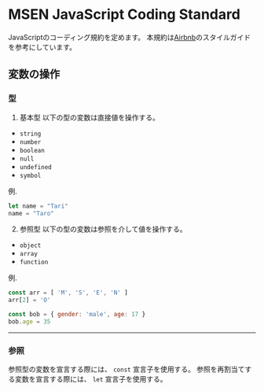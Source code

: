 # MSEN JavaScript Coding Standard
JavaScriptのコーディング規約を定めます。
本規約は[Airbnb](https://mitsuruog.github.io/javascript-style-guide/#arrow-functions)のスタイルガイドを参考にしています。

## 変数の操作
### 型
1. 基本型
以下の型の変数は直接値を操作する。
- `string`
- `number`
- `boolean`
- `null`
- `undefined`
- `symbol`

例.
```JavaScript
let name = "Tari"
name = "Taro"
```

2. 参照型
以下の型の変数は参照を介して値を操作する。
- `object`
- `array`
- `function`

例.
```JavaScript
const arr = [ 'M', 'S', 'E', 'N' ]
arr[2] = 'O'

const bob = { gender: 'male', age: 17 }
bob.age = 35
```

---

### 参照
参照型の変数を宣言する際には、 `const` 宣言子を使用する。
参照を再割当てする変数を宣言する際には、 `let` 宣言子を使用する。